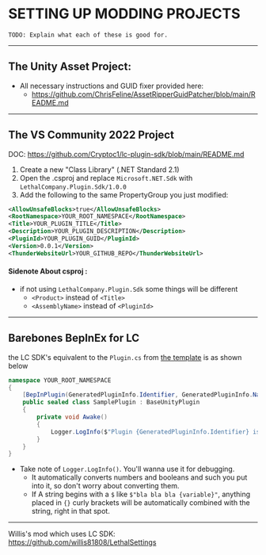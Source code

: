 # SETTING UP MODDING PROJECTS

	TODO: Explain what each of these is good for.
---
## The Unity Asset Project:
- All necessary instructions and GUID fixer provided here: 
	- https://github.com/ChrisFeline/AssetRipperGuidPatcher/blob/main/README.md
  
---
## The VS Community 2022 Project
DOC: https://github.com/Cryptoc1/lc-plugin-sdk/blob/main/README.md 
1. Create a new "Class Library" (.NET Standard 2.1)
2. Open the .csproj and replace `Microsoft.NET.Sdk` with `LethalCompany.Plugin.Sdk/1.0.0`
3. Add the following to the same PropertyGroup you just modified:

```xml
<AllowUnsafeBlocks>true</AllowUnsafeBlocks>
<RootNamespace>YOUR_ROOT_NAMESPACE</RootNamespace>
<Title>YOUR_PLUGIN_TITLE</Title>
<Description>YOUR_PLUGIN_DESCRIPTION</Description>
<PluginId>YOUR_PLUGIN_GUID</PluginId>
<Version>0.0.1</Version>
<ThunderWebsiteUrl>YOUR_GITHUB_REPO</ThunderWebsiteUrl>
```
#### Sidenote About csproj :
- if not using `LethalCompany.Plugin.Sdk` some things will be different
	- `<Product>` instead of `<Title>`
	- `<AssemblyName>` instead of `<PluginId>`
---
## Barebones BepInEx for LC
the LC SDK's equivalent to the `Plugin.cs` from [the template](https://github.com/LethalCompany/LethalCompanyTemplate/blob/main/LethalCompanyTemplate/Plugin.cs) is as shown below
```cs
namespace YOUR_ROOT_NAMESPACE
{
	[BepInPlugin(GeneratedPluginInfo.Identifier, GeneratedPluginInfo.Name, GeneratedPluginInfo.Version)]
	public sealed class SamplePlugin : BaseUnityPlugin
	{
		private void Awake()
		{
			Logger.LogInfo($"Plugin {GeneratedPluginInfo.Identifier} is loaded!");
		}
	}
}
```
- Take note of `Logger.LogInfo()`. You'll wanna use it for debugging.
	- It automatically converts numbers and booleans and such you put into it, so don't worry about converting them.
	- If A string begins with a `$` like `$"bla bla bla {variable}"`, anything placed in `{}` curly brackets will be automatically combined with the string, right in that spot.

---
Willis's mod which uses LC SDK: https://github.com/willis81808/LethalSettings